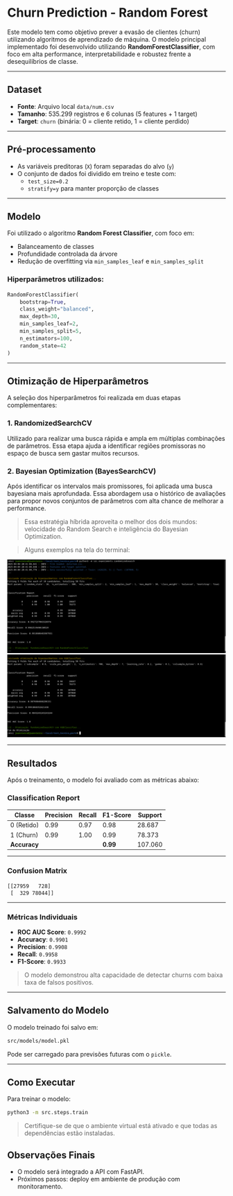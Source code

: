 # Churn Prediction - Random Forest

Este modelo tem como objetivo prever a evasão de clientes (churn) utilizando algoritmos de aprendizado de máquina. O modelo principal implementado foi desenvolvido utilizando **RandomForestClassifier**, com foco em alta performance, interpretabilidade e robustez frente a desequilíbrios de classe.

---

## Dataset

- **Fonte**: Arquivo local `data/num.csv`
- **Tamanho**: 535.299 registros e 6 colunas (5 features + 1 target)
- **Target**: `churn` (binária: 0 = cliente retido, 1 = cliente perdido)

---

## Pré-processamento

- As variáveis preditoras (`X`) foram separadas do alvo (`y`)
- O conjunto de dados foi dividido em treino e teste com:
  - `test_size=0.2`
  - `stratify=y` para manter proporção de classes

---

## Modelo

Foi utilizado o algoritmo **Random Forest Classifier**, com foco em:
- Balanceamento de classes
- Profundidade controlada da árvore
- Redução de overfitting via `min_samples_leaf` e `min_samples_split`

### Hiperparâmetros utilizados:

```python
RandomForestClassifier(
    bootstrap=True,
    class_weight="balanced",
    max_depth=30,
    min_samples_leaf=2,
    min_samples_split=5,
    n_estimators=100,
    random_state=42
)
```

---

## Otimização de Hiperparâmetros

A seleção dos hiperparâmetros foi realizada em duas etapas complementares:

### 1. RandomizedSearchCV
Utilizado para realizar uma busca rápida e ampla em múltiplas combinações de parâmetros. Essa etapa ajuda a identificar regiões promissoras no espaço de busca sem gastar muitos recursos.

### 2. Bayesian Optimization (BayesSearchCV)
Após identificar os intervalos mais promissores, foi aplicada uma busca bayesiana mais aprofundada. Essa abordagem usa o histórico de avaliações para propor novos conjuntos de parâmetros com alta chance de melhorar a performance.

> Essa estratégia híbrida aproveita o melhor dos dois mundos: velocidade do Random Search e inteligência do Bayesian Optimization.

> Alguns exemplos na tela do terminal:

<img src="data/img/randomized_search_rfcls.png">
<img src="data/img/xgbcls.png">

---

## Resultados

Após o treinamento, o modelo foi avaliado com as métricas abaixo:

### Classification Report

| Classe | Precision | Recall | F1-Score | Support |
|--------|-----------|--------|----------|---------|
| 0 (Retido) | 0.99 | 0.97 | 0.98 | 28.687 |
| 1 (Churn)  | 0.99 | 1.00 | 0.99 | 78.373 |
| **Accuracy** |     |      | **0.99** | 107.060 |

---

### Confusion Matrix

```
[[27959   728]
 [  329 78044]]
```

---

### Métricas Individuais

- **ROC AUC Score**: `0.9992`
- **Accuracy**: `0.9901`
- **Precision**: `0.9908`
- **Recall**: `0.9958`
- **F1-Score**: `0.9933`

> O modelo demonstrou alta capacidade de detectar churns com baixa taxa de falsos positivos.

---

## Salvamento do Modelo

O modelo treinado foi salvo em:

```bash
src/models/model.pkl
```

Pode ser carregado para previsões futuras com o `pickle`.

---

## Como Executar

Para treinar o modelo:

```bash
python3 -m src.steps.train
```

> Certifique-se de que o ambiente virtual está ativado e que todas as dependências estão instaladas.

## Observações Finais

- O modelo será integrado a API com FastAPI.
- Próximos passos: deploy em ambiente de produção com monitoramento.
